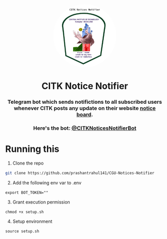 <p align="center"><a href="."><img alt="." style="border-radius:100%;" src="https://raw.githubusercontent.com/localrice/CITK-Notices-Notifier/main/meta/citk-notice-notifier.png" width="200px"/></a></p>

<h1 align="center">CITK Notice Notifier</h1>
<h3 align="center">Telegram bot which sends notifictions to all subscribed users whenever CITK posts any update on their website <a href="https://cit.ac.in/pages-notices-all">notice board</a>.</h3>

<h3 align="center">Here's the bot: <a href="https://t.me/CITKNoticesNotifierBot">@CITKNoticesNotifierBot</a></h3>

# Running this
1. Clone the repo
```sh
git clone https://github.com/prashantrahul141/CGU-Notices-Notifier
```

2. Add the following env var to .env
```
export BOT_TOKEN=""
```

3. Grant execution permission
```
chmod +x setup.sh
```

4. Setup environment
```
source setup.sh
```
